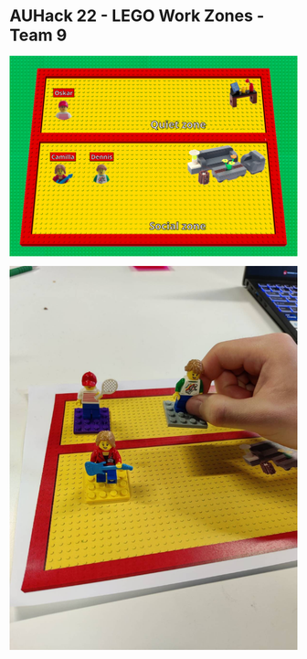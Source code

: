 # AUHack 22 - LEGO Work Zones - Team 9

![Demo](/frontend/demo.png?raw=true "Demo")

![Demo](/frontend/move_poster.jpeg?raw=true "Demo")
